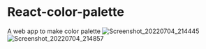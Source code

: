# React-color-palette
A web app to make color palette
![Screenshot_20220704_214445](https://user-images.githubusercontent.com/90619014/177191268-9d661ded-a46e-4939-8be0-f082b3f7c300.png)
![Screenshot_20220704_214857](https://user-images.githubusercontent.com/90619014/177191454-ef06908d-a2ff-44e4-a5c1-79c7a19a91c6.png)

